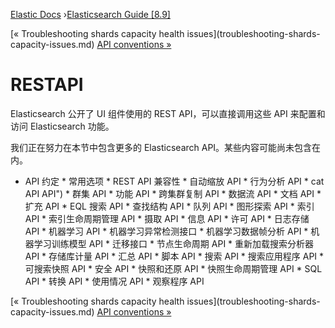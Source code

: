 

[Elastic Docs](/guide/) ›[Elasticsearch Guide [8.9]](index.md)

[« Troubleshooting shards capacity health issues](troubleshooting-shards-
capacity-issues.md) [API conventions »](api-conventions.md)

# RESTAPI

Elasticsearch 公开了 UI 组件使用的 REST API，可以直接调用这些 API 来配置和访问 Elasticsearch 功能。

我们正在努力在本节中包含更多的 Elasticsearch API。某些内容可能尚未包含在内。

* API 约定 * 常用选项 * REST API 兼容性 * 自动缩放 API * 行为分析 API * cat API API") * 群集 API * 功能 API * 跨集群复制 API * 数据流 API * 文档 API * 扩充 API * EQL 搜索 API * 查找结构 API * 队列 API * 图形探索 API * 索引 API * 索引生命周期管理 API * 摄取 API * 信息 API * 许可 API * 日志存储 API * 机器学习 API * 机器学习异常检测接口 * 机器学习数据帧分析 API * 机器学习训练模型 API * 迁移接口 * 节点生命周期 API * 重新加载搜索分析器 API * 存储库计量 API * 汇总 API * 脚本 API * 搜索 API * 搜索应用程序 API * 可搜索快照 API * 安全 API * 快照和还原 API * 快照生命周期管理 API * SQL API * 转换 API * 使用情况 API * 观察程序 API

[« Troubleshooting shards capacity health issues](troubleshooting-shards-
capacity-issues.md) [API conventions »](api-conventions.md)

